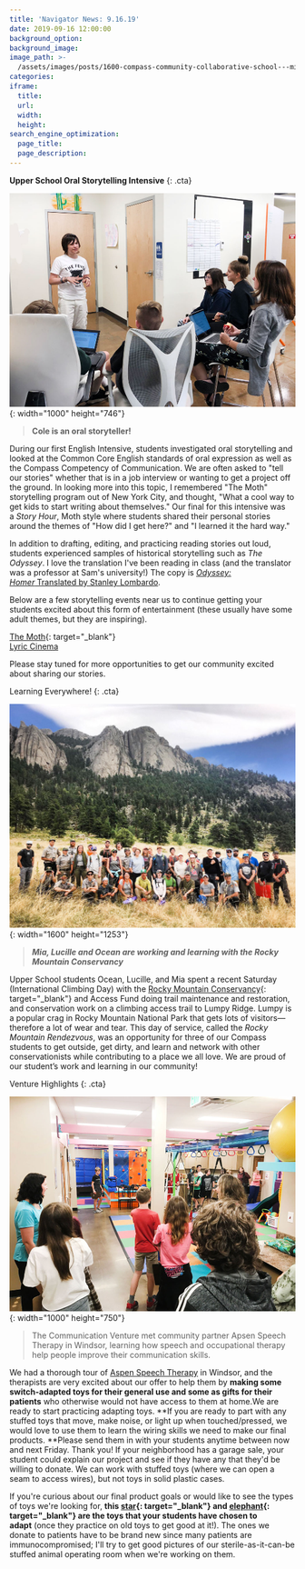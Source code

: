 ```yaml
---
title: 'Navigator News: 9.16.19'
date: 2019-09-16 12:00:00
background_option:
background_image:
image_path: >-
  /assets/images/posts/1600-compass-community-collaborative-school---mia-lucille-and-ocean-are-working-and-learning-with-the-rocky-mountain-conservancy-.jpg
categories:
iframe:
  title:
  url:
  width:
  height:
search_engine_optimization:
  page_title:
  page_description:
---
```


**Upper School Oral Storytelling Intensive**
{: .cta}

![](/assets/images/cole-is-an-oral-story-teller.jpg){: width="1000" height="746"}

> **Cole is an oral storyteller\!**

During our first English Intensive, students investigated oral storytelling and looked at the Common Core English standards of oral expression as well as the Compass Competency of Communication. We are often asked to "tell our stories" whether that is in a job interview or wanting to get a project off the ground. In looking more into this topic, I remembered "The Moth" storytelling program out of New York City, and thought, "What a cool way to get kids to start writing about themselves." Our final for this intensive was a&nbsp;*Story Hour*, Moth style where students shared their personal stories around the themes of "How did I get here?" and "I learned it the hard way."&nbsp;

In addition to drafting, editing, and practicing reading stories out loud, students experienced samples of historical storytelling such as&nbsp;*The Odyssey*. I love the translation I've been reading in class (and the translator was a professor at Sam's university\!) The copy is&nbsp;[*Odyssey: Homer*&nbsp;Translated by Stanley Lombardo](https://www.amazon.com/Odyssey-Homer/dp/0872204847/ref=sr_1_1?keywords=the+odyssey+homer+lombardo&amp;qid=1568767255&amp;s=gateway&amp;sr=8-1).

Below are a few storytelling events near us to continue getting your students excited about this form of entertainment (these usually have some adult themes, but they are inspiring).

[The Moth](https://themoth.org/events/results?eventLocations=6442&amp;typesOfEvents&amp;eventDate){: target="_blank"}<br>[Lyric Cinema](https://lyriccinema.com/movie/kunc-community-storytelling-event)

Please stay tuned for more opportunities to get our community excited about sharing our stories.&nbsp;

Learning Everywhere\!
{: .cta}

![](/assets/images/1600-compass-community-collaborative-school---mia-lucille-and-ocean-are-working-and-learning-with-the-rocky-mountain-conservancy-.jpg){: width="1600" height="1253"}

> ***Mia, Lucille and Ocean are working and learning with the Rocky Mountain Conservancy***

Upper School students Ocean, Lucille, and Mia spent a recent Saturday (International Climbing Day) with the&nbsp;[Rocky Mountain Conservancy](https://compassfortcollins.us14.list-manage.com/track/click?u=f92353bb4e553c0be87c16d55&amp;id=eb8ebf90ab&amp;e=d44f2694ec){: target="_blank"}&nbsp;and Access Fund doing trail maintenance and restoration, and conservation work on a climbing access trail to Lumpy Ridge. Lumpy is a popular crag in Rocky Mountain National Park that gets lots of visitors—therefore a lot of wear and tear. This day of service, called the&nbsp;*Rocky Mountain Rendezvous*, was an opportunity for three of our Compass students to get outside, get dirty, and learn and network with other conservationists while contributing to a place we all love. We are proud of our student’s work and learning in our community\!

Venture Highlights
{: .cta}

![](/assets/images/compass-community-collaborative-school-communications-venture-september-2019-compass-community-collaborative-school-fort-collins.jpg){: width="1000" height="750"}

> The Communication Venture met community partner Apsen Speech Therapy in Windsor, learning how speech and occupational therapy help people improve their communication skills.

We had a thorough tour of [Aspen Speech Therapy](https://www.aspenspeechtherapy.com) in Windsor, and the therapists are very excited about our offer to help them by&nbsp;**making some switch-adapted toys for their general use and some as gifts for their patients**&nbsp;who otherwise would not have access to them at home.We are ready to start practicing adapting toys.&nbsp;**If you are ready to part with any stuffed toys that move, make noise, or light up when touched/pressed, we would love to use them to learn the wiring skills we need to make our final products.&nbsp;**Please send them in with your students anytime between now and next Friday. Thank you\! If your neighborhood has a garage sale, your student could explain our project and see if they have any that they'd be willing to donate. We can work with stuffed toys (where we can open a seam to access wires), but not toys in solid plastic cases.

If you're curious about our final product goals or would like to see the types of toys we're looking for,&nbsp;**this&nbsp;[star](https://compassfortcollins.us14.list-manage.com/track/click?u=f92353bb4e553c0be87c16d55&amp;id=fa230f30a8&amp;e=d44f2694ec){: target="_blank"}&nbsp;and&nbsp;[elephant](https://compassfortcollins.us14.list-manage.com/track/click?u=f92353bb4e553c0be87c16d55&amp;id=6d862f062f&amp;e=d44f2694ec){: target="_blank"}&nbsp;are the toys that your students have chosen to adapt**&nbsp;(once they practice on old toys to get good at it\!). The ones we donate to patients have to be brand new since many patients are immunocompromised; I'll try to get good pictures of our sterile-as-it-can-be stuffed animal operating room when we're working on them.

&nbsp;
